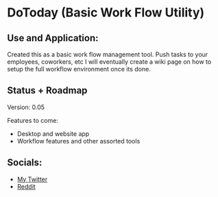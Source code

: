 # DoToday (Basic Work Flow Utility)


## Use and Application:
Created this as a basic work flow management tool. Push tasks to your employees, coworkers, etc
I will eventually create a wiki page on how to setup the full workflow environment once its done.


## Status + Roadmap
Version: 0.05

Features to come:
- Desktop and website app
- Workflow features and other assorted tools


## Socials:
- [My Twitter](https://twitter.com/TechByRoss)
- [Reddit](https://www.reddit.com/user/RossTheDev)
